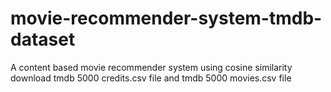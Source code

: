 # movie-recommender-system-tmdb-dataset
A content based movie recommender system using cosine similarity
download tmdb 5000 credits.csv file and tmdb 5000 movies.csv file
